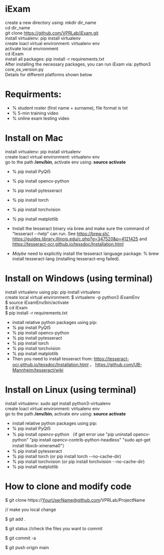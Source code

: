 # iExam

create a new directory using: mkdir dir_name <br>
cd dir_name <br>
git clone https://github.com/VPRLab/iExam.git <br>
install virtualenv: pip install virtualenv <br>
create loacl virtual environment: virtualenv env <br>
activate local environment <br>
cd iExam <br>
install all packages: pip install -r requirements.txt <br>
After installing the necessary packages, you can run iExam via: python3 core_os_version.py <br>
Details for different platforms shown below <br>

# Requirments:
- % student roster (first name + surname), file format is txt <br>
- % 5-min training video <br>
- % online exam testing video <br>

# Install on Mac
install virtualenv: pip install virtualenv <br>
create loacl virtual environment: virtualenv env <br>
go to the path <b>/env/bin</b>, activate env using: <b>source activate</b> <br>
- % pip install PyQt5
- % pip install opencv-python
- % pip install pytesseract
- % pip install torch
- % pip install torchvision
- % pip install matplotlib

- Install the tesseract binary via brew and make sure the command of "tesseract --help" can run.
  See https://brew.sh/, https://guides.library.illinois.edu/c.php?g=347520&p=4121425 and https://tesseract-ocr.github.io/tessdoc/Installation.html
- *Maybe* need to explicitly install the tesseract language package: % brew install tesseract-lang (installing tesseract-eng failed).

# Install on Windows (using terminal)
install virtualenv using pip: pip install virtualenv <br>
create local virtual environment: $ virtualenv -p python3 iExamEnv <br>
$ source iExamEnv/bin/activate <br>
$ cd iExam <br>
$ pip install -r requirements.txt
- install relative python packages using pip: <br>
- % pip install PyQt5
- % pip install opencv-python
- % pip install pytesseract
- % pip install torch
- % pip install torchvision
- % pip install matplotlib
- Then you need to install tesseract from: https://tesseract-ocr.github.io/tessdoc/Installation.html ， https://github.com/UB-Mannheim/tesseract/wiki 

# Install on Linux (using terminal)
install virtualenv: sudo apt install python3-virtualenv <br>
create loacl virtual environment: virtualenv env <br>
go to the path <b>/env/bin</b>, activate env using: <b>source activate</b> <br>
- install relative python packages using pip: <br>
- % pip install PyQt5
- % pip install opencv-python
	（if get error use "pip uninstall opencv-python" "pip install opencv-contrib-python-headless"
	"sudo apt-get install libxcb-xinerama0"）
- % pip install pytesseract
- % pip install torch (or pip install torch --no-cache-dir)
- % pip install torchvision (or pip install torchvision --no-cache-dir)
- % pip install matplotlib

# How to clone and modify code

$ git clone https://YourUserName@github.com/VPRLab/ProjectName

// make you local change

$ git add .

$ git status //check the files you want to commit

$ git commit -a

$ git push origin main
